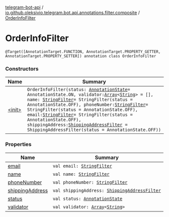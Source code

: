 [telegram-bot-api](../../index.md) / [io.github.oleksivio.telegram.bot.api.annotations.filter.composite](../index.md) / [OrderInfoFilter](./index.md)

# OrderInfoFilter

`@Target([AnnotationTarget.FUNCTION, AnnotationTarget.PROPERTY_GETTER, AnnotationTarget.PROPERTY_SETTER]) annotation class OrderInfoFilter`

### Constructors

| Name | Summary |
|---|---|
| [&lt;init&gt;](-init-.md) | `OrderInfoFilter(status: `[`AnnotationState`](../../io.github.oleksivio.telegram.bot.api.model.annotation/-annotation-state/index.md)` = AnnotationState.ON, validator: `[`Array`](https://kotlinlang.org/api/latest/jvm/stdlib/kotlin/-array/index.html)`<`[`String`](https://kotlinlang.org/api/latest/jvm/stdlib/kotlin/-string/index.html)`> = [], name: `[`StringFilter`](../../io.github.oleksivio.telegram.bot.api.annotations.filter.primitive/-string-filter/index.md)` = StringFilter(status = AnnotationState.OFF), phoneNumber: `[`StringFilter`](../../io.github.oleksivio.telegram.bot.api.annotations.filter.primitive/-string-filter/index.md)` = StringFilter(status = AnnotationState.OFF), email: `[`StringFilter`](../../io.github.oleksivio.telegram.bot.api.annotations.filter.primitive/-string-filter/index.md)` = StringFilter(status = AnnotationState.OFF), shippingAddress: `[`ShippingAddressFilter`](../-shipping-address-filter/index.md)` = ShippingAddressFilter(status = AnnotationState.OFF))` |

### Properties

| Name | Summary |
|---|---|
| [email](email.md) | `val email: `[`StringFilter`](../../io.github.oleksivio.telegram.bot.api.annotations.filter.primitive/-string-filter/index.md) |
| [name](name.md) | `val name: `[`StringFilter`](../../io.github.oleksivio.telegram.bot.api.annotations.filter.primitive/-string-filter/index.md) |
| [phoneNumber](phone-number.md) | `val phoneNumber: `[`StringFilter`](../../io.github.oleksivio.telegram.bot.api.annotations.filter.primitive/-string-filter/index.md) |
| [shippingAddress](shipping-address.md) | `val shippingAddress: `[`ShippingAddressFilter`](../-shipping-address-filter/index.md) |
| [status](status.md) | `val status: `[`AnnotationState`](../../io.github.oleksivio.telegram.bot.api.model.annotation/-annotation-state/index.md) |
| [validator](validator.md) | `val validator: `[`Array`](https://kotlinlang.org/api/latest/jvm/stdlib/kotlin/-array/index.html)`<`[`String`](https://kotlinlang.org/api/latest/jvm/stdlib/kotlin/-string/index.html)`>` |
